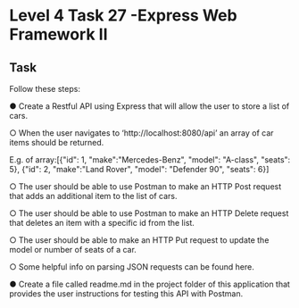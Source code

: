 # Level 4 Task 27 -Express Web Framework II

## Task

Follow these steps:

● Create a Restful API using Express that will allow the user to store a list of cars.

○ When the user navigates to ‘http://localhost:8080/api’ an array of car items should be returned.

E.g. of array:[{"id": 1, "make":"Mercedes-Benz", "model": "A-class", "seats": 5}, {"id": 2, "make":"Land Rover", "model": "Defender 90", "seats": 6}]

○ The user should be able to use Postman to make an HTTP Post request that adds an additional item to the list of cars.

○ The user should be able to use Postman to make an HTTP Delete request that deletes an item with a specific id from the list.

○ The user should be able to make an HTTP Put request to update the model or number of seats of a car.

○ Some helpful info on parsing JSON requests can be found here.

● Create a file called readme.md in the project folder of this application that provides the user instructions for testing this API with Postman.